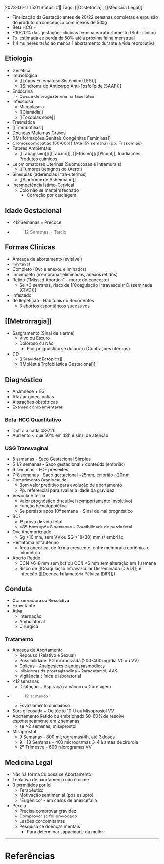 2023-06-11 15:01
Status: #🌱 
Tags: [[Obstetrícia]], [[Medicina Legal]]
<br/>
- Finalização da Gestação antes de 20/22 semanas completas e expulsão do produto da concepção com menos de 500g
- Beta HCG +
- ~10-20% das gestações clínicas termina em abortamento (Sub-clínico)
- Tx. estimada de perda de 50% até a próxima falha menstrual
- 1:4 mulheres terão ao menos 1 abortamento durante a vida reprodutiva
## Etiologia
- Genética
- Imunológica
	- [[Lúpus Eritematoso Sistêmico (LES)]]
	- [[Síndrome do Anticorpo Anti-Fosfolípide (SAAF)]]
- Endócrina
	- Queda de progesterona na fase lútea
- Infecciosa
	- Micoplasma
	- [[Clamídia]]
	- [[Toxoplasmose]]
- Traumática
- [[Trombofilias]]
- Doenças Maternas Graves
- [[Malformações Genitais Congênitas Femininas]]
- Cromossomopatias (50-60%) (Até 15º semana) (pp. Trissomias)
- Fatores Ambientais
	- [[Tabagismo]]/[[Tabaco]], [[Etilismo]]/[[Álcool]], Irradiações, Produtos químicos
- Leiomiomatoses Uterinas (Submucosas e Intramurais)
	- [[Tumores Benignos do Útero]]
- Sinéquias (aderências intra-uterinas)
	- [[Síndrome de Ashermann]]
- Incompetência Ístimo-Cervical
	- Colo não se mantém fechado
		- Correção por cerclagem
## Idade Gestacional
- <12 Semanas = Precoce
- >12 Semanas = Tardio
## Formas Clínicas
- Ameaça de abortamento (evitável)
- Inivitável
- Completo (Ovo e anexos eliminados)
- Incompleto (membranas eliminadas, anexos retidos)
- Retido ("Missed Abortion" - morte do concepto)
	- Se >3 semanas, risco de [[Coagulação Intravascular Disseminada (CIVD)]]
- Infectado
- de Repetição - Habituais ou Recorrentes
	- 3 abortos espontâneos sucessivos
## [[Metrorragia]]
- Sangramento (Sinal de alarme)
	- Vivo ou Escuro
	- Doloroso ou Não
		- Pior prognóstico se doloroso (Contrações uterinas)
- DD
	- [[Gravidez Ectópica]]
	- [[Moléstia Trofoblástica Gestacional]]
## Diagnóstico
- Anamnese + EG
- Afastar ginecopatias
- Alterações obstétricas
- Exames complementares
### Beta-HCG Quantitativo
- Dobra a cada 48-72h
- Aumento < que 50% em 48h é sinal de atenção
### USG Transvaginal
- 5 semanas - Saco Gestacional Simples
- 5 1/2 semanas - Saco gestacional + conteúdo (embrião)
- 6 semanas - BCF presentes
- 7-8 semanas - Saco gestacional ~25mm, embrião ~20mm
- Comprimento Craniocaudal
	- Bom valor preditivo para evolução de abortamento
	- Pp. referencial para avaliar a idade da gravidez
- Vesícula Vitelina
	- Valor prognóstico discutível (comportamento involutivo)
	- Função hematopoiética
	- Se persiste após 10ª semana = Sinal de mal prognóstico
- BCF
	- 1ª prova de vida fetal
	- <85 bpm após 8 semanas - Possibilidade de perda fetal
- Ovo Anembrionado
	- Sg >10 mm, sem VV ou SG >18 (30) mm s/ embrião
- Hematoma Intrauterino
	- Área anecóica, de forma crescente, entre membrana coriônica e miométrio
- Aborto Retido
	- CCN >6-8 mm sem bcf ou CCN <6 mm sem alteração em 1 semana
	- Risco de [[Coagulação Intravascular Disseminada (CIVD)]] e infecção ([[Doença Inflamatória Pélvica (DIP)]])
## Conduta
- Conservadora ou Resolutiva
- Expectante
- Ativa
	- Internação
	- Ambulatorial
	- Cirúrgica
### Tratamento
- Ameaça de Abortamento
	- Repouso (Relativo e Sexual)
	- Possibilidade: PG micronizada (200-400 mg/dia VO ou VV)
	- Cólicas - Analgésicos e antiespasmódicos
	- Inibidores da prostaglandina - Paracetamol, AAS
	- Vigilância clínica e laboratorial
- <12 semanas
	- Dilatação + Aspiração à vácuo ou Curetagem
- >12 semanas
	- Esvaziamento cuidadoso
- Soro glicosado + Ocitócito 10 U ou Misoprostol VV
- Abortamento Retido ou embrionado 50-60% de resolve espontaneamente em 2 semanas
	- se >2 semanas, misoprostol
- Misoprostol
	- 9 Semanas - 800 microgramas/4h, até 3 doses
	- 9 - 13 Semanas - 400 microgramas 3-4 h antes de cirurgia
	- 2º Trimestre - 600 microgramas VV
## Medicina Legal
- Não há forma Culposa de Abortamento
- Tentativa de abortamento não é crime
- 3 permitidos por lei
	- Terapêutico
	- Motivação sentimental (pós estupro)
	- "Eugênico" - em casos de anencefalia
- Perícia
	- Precisa comprovar gravidez
	- Comprovar se foi provocado
	- Lesões concomitantes
	- Pesquisa de doenças mentais
		- Para determinar capacidade da mulher
____
# Referências

